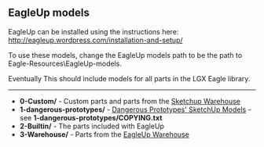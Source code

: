## EagleUp models

EagleUp can be installed using the instructions here: http://eagleup.wordpress.com/installation-and-setup/

To use these models, change the EagleUp models path to be the path to Eagle-Resources\EagleUp-models\. 

Eventually This should include models for all parts in the LGX Eagle library.

-----

 * **0-Custom/** - Custom parts and parts from the [Sketchup Warehouse](http://sketchup.google.com/3dwarehouse/)
 * **1-dangerous-prototypes/** - [Dangerous Prototypes' SketchUp Models](http://dangerous-prototypes-open-hardware.googlecode.com/svn/trunk/Eagle_Part_Library/SketchUp_Part_Models/) - see **1-dangerous-prototypes/COPYING.txt**
 * **2-Builtin/** - The parts included with EagleUp
 * **3-Warehouse/** - Parts from the [EagleUp Warehouse](http://eagleup.wordpress.com/warehouse/)
 
